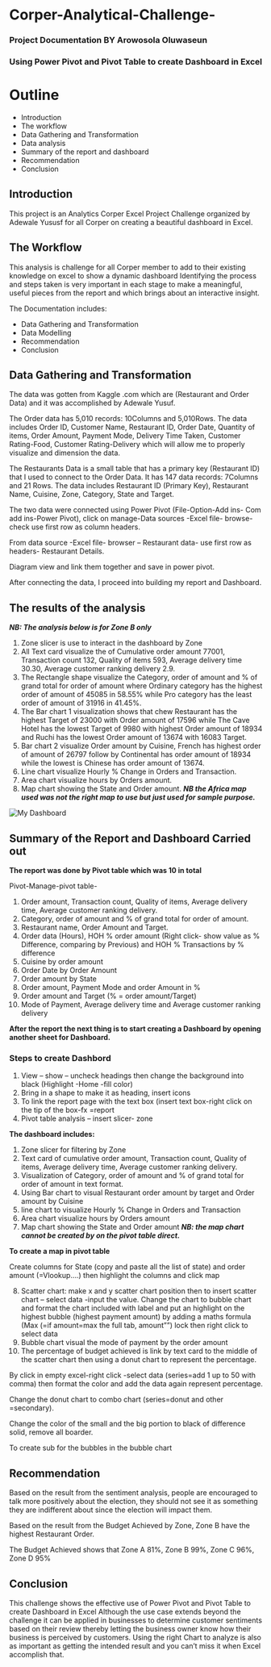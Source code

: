 # Corper-Analytical-Challenge-
### Project Documentation BY Arowosola Oluwaseun 
### Using Power Pivot and Pivot Table to create Dashboard in Excel 

# Outline
- Introduction 
- The workflow
- Data Gathering and Transformation
- Data analysis
- Summary of the report and dashboard 
- Recommendation
- Conclusion


## Introduction
This project is an Analytics Corper Excel Project Challenge organized by Adewale Yususf for all Corper on creating a beautiful dashboard in Excel. 

## The Workflow
This analysis is challenge for all Corper member to add to their existing knowledge on excel to show a dynamic dashboard 
Identifying the process and steps taken is very important in each stage to make a meaningful, useful pieces from the report and which brings about an interactive insight.

The Documentation includes:
- Data Gathering and Transformation
- Data Modelling 
- Recommendation
- Conclusion

## Data Gathering and Transformation
The data was gotten from Kaggle .com which are (Restaurant and Order Data) and it was accomplished by Adewale Yusuf.

The Order data has 5,010 records: 10Columns and 5,010Rows.  The data includes Order ID, Customer Name, Restaurant ID, Order Date, Quantity of items, Order Amount, Payment Mode, Delivery Time Taken, Customer Rating-Food, Customer Rating-Delivery which will allow me to properly visualize and dimension the data.

The Restaurants Data is a small table that has a primary key (Restaurant ID) that I used to connect to the Order Data. It has 147 data records: 7Columns and 21 Rows. The data includes Restaurant ID (Primary Key), Restaurant Name, Cuisine, Zone, Category, State and Target.

The two data were connected using Power Pivot (File-Option-Add ins- Com add ins-Power Pivot), click on manage-Data sources -Excel file- browse- check use first row as column headers.

From data source -Excel file- browser – Restaurant data- use first row as headers- Restaurant Details.

Diagram view and link them together and save in power pivot.

After connecting the data, I proceed into building my report and Dashboard.

## The results of the analysis
***NB: The analysis below is for Zone B only***
1. Zone slicer is use to interact in the dashboard by Zone 
2. All Text card visualize the of Cumulative order amount 77001, Transaction count 132, Quality of items 593, Average delivery time 30.30, Average customer ranking delivery 2.9.
3. The Rectangle shape visualize the Category, order of amount and % of grand total for order of amount where Ordinary category has the highest order of amount of 45085 in 58.55% while Pro category has the least order of amount of 31916 in 41.45%.
4. The Bar chart 1 visualization shows that chew Restaurant has the highest Target of 23000 with Order amount of 17596 while The Cave Hotel has the lowest Target of 9980 with highest Order amount of 18934 and Ruchi has the lowest Order amount of 13674 with 16083 Target.
5. Bar chart 2 visualize Order amount by Cuisine, French has highest order of amount of 26797 follow by Continental has order amount of 18934 while the lowest is Chinese has order amount of 13674.
6. Line chart visualize Hourly % Change in Orders and Transaction.
7. Area chart visualize hours by Orders amount.
8. Map chart showing the State and Order amount. ***NB the Africa map used was not the right map to use but just used for sample purpose.***

![My Dashboard](https://user-images.githubusercontent.com/107544339/215404233-0a54b603-0978-4955-b712-7254a7c449db.jpg)


## Summary of the Report and Dashboard Carried out 	
**The report was done by Pivot table which was 10 in total**

Pivot-Manage-pivot table-
1.	Order amount, Transaction count, Quality of items, Average delivery time, Average customer ranking delivery.
2.	Category, order of amount and % of grand total for order of amount.
3.	Restaurant name, Order Amount and Target.
4.	Order data (Hours), HOH % order amount (Right click- show value as % Difference, comparing by Previous) and HOH % Transactions by % difference 
5.	Cuisine by order amount
6.	Order Date by Order Amount
7.	Order amount by State 
8.	Order amount, Payment Mode and order Amount in %
9.	Order amount and Target (% = order amount/Target)
10.	Mode of Payment, Average delivery time and Average customer ranking delivery

**After the report the next thing is to start creating a Dashboard by opening another sheet for Dashboard.**

### Steps to create Dashbord
1. View – show – uncheck headings then change the background into black (Highlight -Home -fill color)
2. Bring in a shape to make it as heading, insert icons
3. To link the report page with the text box (insert text box-right click on the tip of the box-fx =report 
4. Pivot table analysis – insert slicer- zone 

**The dashboard includes:**
1. Zone slicer for filtering by Zone 
2. Text card of cumulative order amount, Transaction count, Quality of items, Average delivery time, Average customer ranking delivery.
3. Visualization of Category, order of amount and % of grand total for order of amount in text format.
4. Using Bar chart to visual Restaurant order amount by target and Order amount by Cuisine 
5. line chart to visualize Hourly % Change in Orders and Transaction 
6. Area chart visualize hours by Orders amount 
7. Map chart showing the State and Order amount 
***NB: the map chart cannot be created by on the pivot table direct.***

**To create a map in pivot table**

Create columns for State (copy and paste all the list of state) and order amount (=Vlookup….) then highlight the columns and click map 

8. Scatter chart: make x and y scatter chart position then to insert scatter chart – select data -input the value. Change the chart to bubble chart and format the chart included with label and put an highlight on the highest bubble (highest payment amount) by adding a maths formula (Max (=if amount=max the full tab, amount””) lock then right click to select data
9. Bubble chart visual the mode of payment by the order amount 
10. The percentage of budget achieved is link by text card to the middle of the scatter chart then using a donut chart to represent the percentage.

By click in empty excel-right click -select data (series=add 1 up to 50 with comma) then format the color and add the data again represent percentage. 

Change the donut chart to combo chart (series=donut and other =secondary).

Change the color of the small and the big portion to black of difference solid, remove all boarder.

To create sub for the bubbles in the bubble chart 

## Recommendation
Based on the result from the sentiment analysis, people are encouraged to talk more positively about the election, they should not see it as something they are indifferent about since the election will impact them.

Based on the result from the Budget Achieved by Zone, Zone B have the highest Restaurant Order.

The Budget Achieved shows that Zone A 81%, Zone B 99%, Zone C 96%, Zone D 95%

## Conclusion 
This challenge shows the effective use of Power Pivot and Pivot Table to create Dashboard in Excel Although the use case extends beyond the challenge it can be applied in businesses to determine customer sentiments based on their review thereby letting the business owner know how their business is perceived by customers. Using the right Chart to analyze is also as important as getting the intended result and you can’t miss it when Excel accomplish that.


